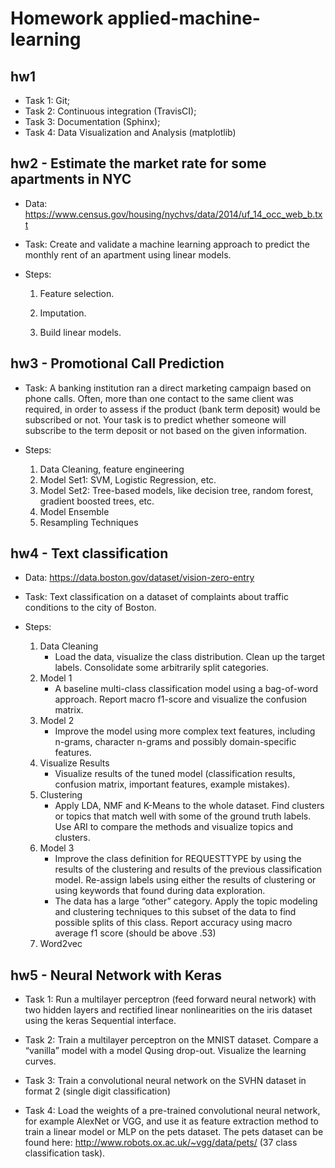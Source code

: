 # Homework applied-machine-learning

## hw1
- Task 1: Git; 
- Task 2: Continuous integration (TravisCI); 
- Task 3: Documentation (Sphinx); 
- Task 4: Data Visualization and Analysis (matplotlib)


## hw2 - Estimate the market rate for some apartments in NYC 
- Data: https://www.census.gov/housing/nychvs/data/2014/uf_14_occ_web_b.txt

- Task: Create and validate a machine learning approach to predict the monthly rent of an apartment using linear models. 

- Steps:
    1. Feature selection.
    
    2. Imputation.
   
    3. Build linear models.
    
## hw3 - Promotional Call Prediction
- Task: A banking institution ran a direct marketing campaign based on phone calls. Often, more than one contact to the same client was required, in order to assess if the product (bank term deposit) would be subscribed or not. Your task is to predict whether someone will subscribe to the term deposit or not based on the given information.

- Steps:
    1. Data Cleaning, feature engineering
    2. Model Set1: SVM, Logistic Regression, etc.
    3. Model Set2: Tree-based models, like decision tree, random forest, gradient boosted trees, etc.
    4. Model Ensemble
    5. Resampling Techniques 

## hw4 - Text classification
- Data: https://data.boston.gov/dataset/vision-zero-entry

- Task: Text classification on a dataset of complaints about traffic conditions to the city of Boston. 

- Steps:
    1. Data Cleaning
          - Load the data, visualize the class distribution. Clean up the target labels. Consolidate some arbitrarily split categories. 
    2. Model 1
          - A baseline multi-class classification model using a bag-of-word approach. Report macro f1-score and visualize the confusion matrix. 
    3. Model 2
          - Improve the model using more complex text features, including n-grams, character n-grams and possibly domain-specific features.
    4. Visualize Results
          - Visualize results of the tuned model (classification results, confusion matrix, important features, example mistakes).
    5. Clustering
          - Apply LDA, NMF and K-Means to the whole dataset. Find clusters or topics that match well with some of the ground truth labels. Use ARI to compare the methods and visualize topics and clusters.
    6. Model 3
          - Improve the class definition for REQUESTTYPE by using the results of the clustering and results of the previous classification model. Re-assign labels using either the results of clustering or using keywords that found during data exploration.
          - The data has a large “other” category. Apply the topic modeling and clustering techniques to this subset of the data to find possible splits of this class.
          Report accuracy using macro average f1 score (should be above .53) 
    7. Word2vec
    
    
## hw5 - Neural Network with Keras

- Task 1: 
    Run a multilayer perceptron (feed forward neural network) with two hidden layers and rectified linear nonlinearities on the iris dataset using the keras Sequential interface. 

- Task 2: 
    Train a multilayer perceptron on the MNIST dataset. Compare a “vanilla” model with a model Qusing drop-out. Visualize the learning curves.

- Task 3:
    Train a convolutional neural network on the SVHN dataset in format 2 (single digit classification)
    
- Task 4:
    Load the weights of a pre-trained convolutional neural network, for example AlexNet or VGG, and use it as feature extraction method to train a linear model or MLP on the pets dataset. The pets dataset can be found here: http://www.robots.ox.ac.uk/~vgg/data/pets/ (37 class classification task).
